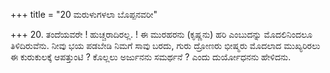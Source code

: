 +++
title = "20 ಮರುಳುಗಳಲಾ ಬೊಪ್ಪನವರೀ"

+++
20. ತಂದೆಯವರೇ ! ಹುಚ್ಚರಾದಿರಲ್ಲ. ! ಈ ಮುರಹರನು (ಕೃಷ್ಣನು) ಹರಿ ಎಂಬುದನ್ನು ಮೊದಲಿನಿಂದಲೂ ತಿಳಿದಿರುವೆನು. ನೀವು ಭಯ ಪಡಬೇಡಿ ನಿಮಗೆ ಸಾವು ಬರದು, ಗುರು ದ್ರೋಣರು ಭೀಷ್ಮರು ಮೊದಲಾದ ಮುಖ್ಯರಿರಲು ಈ ಕುರುಕುಲಕ್ಕೆ ಆಪತ್ತುಂಟಿ ? ಕೊಲ್ಲಲು  ಅರ್ಜುನನು ಸಮರ್ಥನೆ ? ಎಂದು ದುರ್ಯೋಧನನು ಹೇಳಿದನು.
